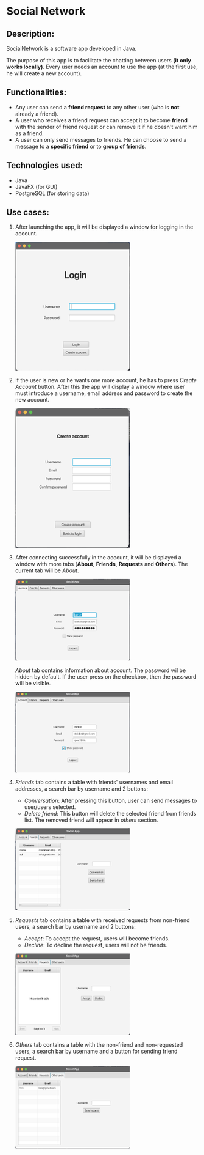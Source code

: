 <h1>Social Network</h1>

<h2>Description: </h2>
<p>
  SocialNetwork is a software app developed in Java. 
</p>
<p>
  The purpose of this app is to facilitate the chatting between users <b>(it only works locally)</b>. Every user needs an account to use the app (at the first use, he will create a new account).
</p>

<h2>Functionalities: </h2>
<ul>
  <li>
    Any user can send a <b>friend request</b> to any other user (who is <b>not</b> already a friend).
  </li>
  <li>
    A user who receives a friend request can accept it to become <b>friend</b> with the sender of friend request or can remove it if he doesn't want him as a friend.
  </li>
  <li>
    A user can only send messages to friends. He can choose to send a message to a <b>specific friend</b> or to <b>group of friends</b>.
  </li>
</ul>

<h2>Technologies used: </h2>
<ul>
  <li>
    Java
  </li>
  <li>
    JavaFX (for GUI)
  </li>
  <li>
    PostgreSQL (for storing data)
  </li>
</ul>

<h2>Use cases: </h2>
<ol>
  <li>
    <p>After launching the app, it will be displayed a window for logging in the account.</p>
    <img src="../images/SocialNetwork/login_window.png" alt="login_window" width="300">
  </li>
  <li>
    <p>If the user is new or he wants one more account, he has to press <i>Create Account</i> button. After this the app will display a window where user must introduce
      a username, email address and password to create the new account.
    </p>
    <img src="../images/SocialNetwork/create_account_window.png" alt="create_account_window" width="300">
  </li>
  <li>
    <p>
      After connecting successfully in the account, it will be displayed a window with more tabs (<b>About</b>, <b>Friends</b>, <b>Requests</b> and <b>Others</b>). The current tab
      will be <i>About</i>.
    </p>
    <img src="../images/SocialNetwork/about_tab.png" alt="about_tab" width="300">
    <p><i>About</i> tab contains information about account. The password wil be hidden by default. If the user press on the checkbox, then the password will be
      visible.</p>
    <img src="../images/SocialNetwork/show_password_window.png" alt="show_password_window" width="300">
  </li>
  <li>
    <p>
      <i>Friends</i> tab contains a table with friends' usernames and email addresses, a search bar by username and 2 buttons:
      <ul>
        <li>
          <i>Conversation</i>: After pressing this button, user can send messages to user/users selected.
        </li>
        <li>
          <i>Delete friend</i>: This button will delete the selected friend from friends list. The removed friend will appear in <i>others</i> section.
        </li>
      </ul>
    </p>
    <img src="../images/SocialNetwork/friends_tab.png" alt="friends_tab" width="300">
  </li>
  <li>
    <p>
      <i>Requests</i> tab contains a table with received requests from non-friend users, a search bar by username and 2 buttons:
      <ul>
        <li>
          <i>Accept</i>: To accept the request, users will become friends.
        </li>
        <li>
          <i>Decline</i>: To decline the request, users will not be friends.
        </li>
      </ul>
    </p>
    <img src="../images/SocialNetwork/requests_tab.png" alt="requests_tab" width="300">
  </li>
  <li>
    <p><i>Others</i> tab contains a table with the non-friend and non-requested users, a search bar by username and a button for sending friend request.</p>
    <img src="../images/SocialNetwork/others_tab.png" alt="others_tab" width="300">
  </li>
</ol>

